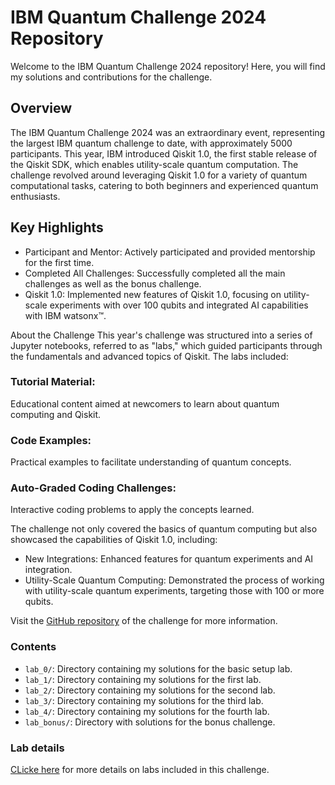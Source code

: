 # IBM Quantum Challenge 2024 Repository

Welcome to the IBM Quantum Challenge 2024 repository! Here, you will find my solutions and contributions for the challenge.

## Overview
The IBM Quantum Challenge 2024 was an extraordinary event, representing the largest IBM quantum challenge to date, with approximately 5000 participants. This year, IBM introduced Qiskit 1.0, the first stable release of the Qiskit SDK, which enables utility-scale quantum computation. The challenge revolved around leveraging Qiskit 1.0 for a variety of quantum computational tasks, catering to both beginners and experienced quantum enthusiasts.

## Key Highlights
- Participant and Mentor: Actively participated and provided mentorship for the first time.
- Completed All Challenges: Successfully completed all the main challenges as well as the bonus challenge.
- Qiskit 1.0: Implemented new features of Qiskit 1.0, focusing on utility-scale experiments with over 100 qubits and integrated AI capabilities with IBM watsonx™.

About the Challenge
This year's challenge was structured into a series of Jupyter notebooks, referred to as "labs," which guided participants through the fundamentals and advanced topics of Qiskit. The labs included:

### Tutorial Material:
Educational content aimed at newcomers to learn about quantum computing and Qiskit.

### Code Examples:
Practical examples to facilitate understanding of quantum concepts.

### Auto-Graded Coding Challenges:
Interactive coding problems to apply the concepts learned.

The challenge not only covered the basics of quantum computing but also showcased the capabilities of Qiskit 1.0, including:

- New Integrations: Enhanced features for quantum experiments and AI integration.
- Utility-Scale Quantum Computing: Demonstrated the process of working with utility-scale quantum experiments, targeting those with 100 or more qubits.

Visit the [GitHub repository](https://github.com/qiskit-community/ibm-quantum-challenge-2024.git) of the challenge for more information.

### Contents
- `lab_0/`: Directory containing my solutions for the basic setup lab.
- `lab_1/`: Directory containing my solutions for the first lab.
- `lab_2/`: Directory containing my solutions for the second lab.
- `lab_3/`: Directory containing my solutions for the third lab.
- `lab_4/`: Directory containing my solutions for the fourth lab.
- `lab_bonus/`: Directory with solutions for the bonus challenge.

### Lab details
[CLicke here]() for more details on labs included in this challenge.

